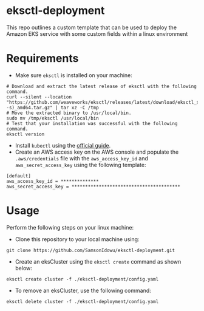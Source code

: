 # eksctl-deployment
This repo outlines a custom template that can be used to deploy the Amazon EKS service with some custom fields within a linux environment

# Requirements

- Make sure `eksctl` is installed on your machine:
```
# Download and extract the latest release of eksctl with the following command.
curl --silent --location "https://github.com/weaveworks/eksctl/releases/latest/download/eksctl_$(uname -s)_amd64.tar.gz" | tar xz -C /tmp
# Move the extracted binary to /usr/local/bin.
sudo mv /tmp/eksctl /usr/local/bin
# Test that your installation was successful with the following command. 
eksctl version
```

- Install `kubectl` using the [official guide](https://kubernetes.io/docs/tasks/tools/install-kubectl-linux/#install-kubectl-on-linux).
- Create an AWS access key on the AWS console and populate the `.aws/credentials` file with the `aws_access_key_id` and `aws_secret_access_key` using the following template:
```
[default]
aws_access_key_id = **************
aws_secret_access_key = ****************************************
```

# Usage
Perform the following steps on your linux machine:

- Clone this repository to your local machine using:
```
git clone https://github.com/SamsonIdowu/eksctl-deployment.git
```

- Create an eksCluster using the `eksctl create` command as shown below:
```
eksctl create cluster -f ./eksctl-deployment/config.yaml
```

- To remove an eksCluster, use the following command:
```
eksctl delete cluster -f ./eksctl-deployment/config.yaml
```
